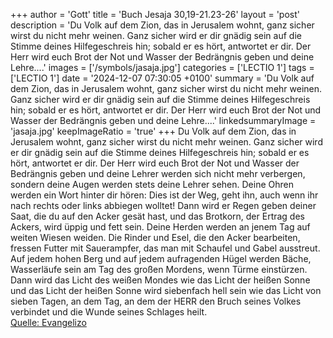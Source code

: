 +++
author = 'Gott'
title = 'Buch Jesaja 30,19-21.23-26'
layout = 'post'
description = 'Du Volk auf dem Zion, das in Jerusalem wohnt, ganz sicher wirst du nicht mehr weinen. Ganz sicher wird er dir gnädig sein auf die Stimme deines Hilfegeschreis hin; sobald er es hört, antwortet er dir. Der Herr wird euch Brot der Not und Wasser der Bedrängnis geben und deine Lehre....'
images = ['/symbols/jasaja.jpg']
categories = ['LECTIO 1']
tags = ['LECTIO 1']
date = '2024-12-07 07:30:05 +0100'
summary = 'Du Volk auf dem Zion, das in Jerusalem wohnt, ganz sicher wirst du nicht mehr weinen. Ganz sicher wird er dir gnädig sein auf die Stimme deines Hilfegeschreis hin; sobald er es hört, antwortet er dir. Der Herr wird euch Brot der Not und Wasser der Bedrängnis geben und deine Lehre....'
linkedsummaryImage = 'jasaja.jpg'
keepImageRatio = 'true'
+++
Du Volk auf dem Zion, das in Jerusalem wohnt, ganz sicher wirst du nicht mehr weinen. Ganz sicher wird er dir gnädig sein auf die Stimme deines Hilfegeschreis hin; sobald er es hört, antwortet er dir.
Der Herr wird euch Brot der Not und Wasser der Bedrängnis geben und deine Lehrer werden sich nicht mehr verbergen, sondern deine Augen werden stets deine Lehrer sehen.<!--more-->
Deine Ohren werden ein Wort hinter dir hören: Dies ist der Weg, geht ihn, auch wenn ihr nach rechts oder links abbiegen wolltet!
Dann wird er Regen geben deiner Saat, die du auf den Acker gesät hast, und das Brotkorn, der Ertrag des Ackers, wird üppig und fett sein. Deine Herden werden an jenem Tag auf weiten Wiesen weiden.
Die Rinder und Esel, die den Acker bearbeiten, fressen Futter mit Sauerampfer, das man mit Schaufel und Gabel ausstreut.
Auf jedem hohen Berg und auf jedem aufragenden Hügel werden Bäche, Wasserläufe sein am Tag des großen Mordens, wenn Türme einstürzen.
Dann wird das Licht des weißen Mondes wie das Licht der heißen Sonne und das Licht der heißen Sonne wird siebenfach hell sein wie das Licht von sieben Tagen, an dem Tag, an dem der HERR den Bruch seines Volkes verbindet und die Wunde seines Schlages heilt.<br> [Quelle: Evangelizo](https://evangeliumtagfuertag.org/DE/gospel)